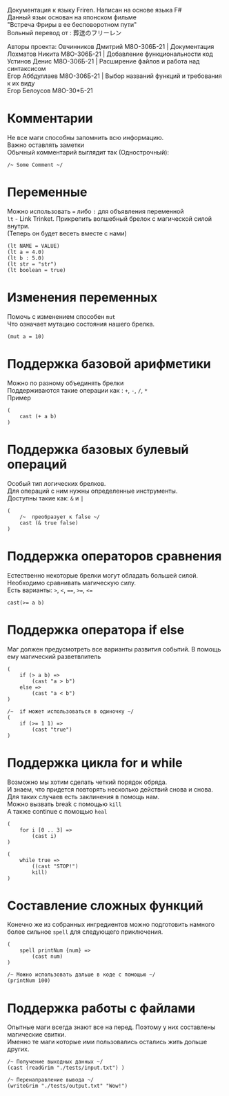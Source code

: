 Документация к языку Friren. Написан на основе языка F#  
Данный язык основан на японском фильме   
"Встреча Фриры в ее бесповоротном пути"  
Вольный перевод от : 葬送のフリーレン  

Авторы проекта:
Овчинников Дмитрий М8О-306Б-21   | Документация   
Лохматов Никита М8О-306Б-21      | Добавление функциональности код  
Устинов Денис М8О-306Б-21        | Расширение файлов и работа над синтаксисом  
Егор Аббдуллаев М8О-306Б-21      | Выбор названий функций и требования к их виду   
Егор Белоусов М8О-30*Б-21  
# Комментарии 
Не все маги способны запомнить всю информацию.  
Важно оставлять заметки  
Обычный комментарий выглядит так (Однострочный):
```
/~ Some Comment ~/
```
# Переменные 
Можно использовать `=` либо `:` для объявления переменной  
`lt` - Link Trinket. Прикрепить волшебный брелок с магической силой внутри.   
(Теперь он будет весеть вместе с нами)
```
(lt NAME = VALUE)
(lt a = 4.0)
(lt b : 5.0)
(lt str = "str")
(lt boolean = true)
```
# Изменения переменных
Помочь с изменением способен `mut`  
Что означает мутацию состояния нашего брелка.
```
(mut a = 10)
```
# Поддержка базовой арифметики
Можно по разному объединять брелки  
Поддерживаются такие операции как :  `+`, `-`, `/`, `*`  
Пример
```
(
    cast (+ a b)
)
```
# Поддержка базовых булевый операций
Особый тип логических брелков.  
Для операций с ним нужны определенные инструменты.   
Доступны такие как: `&` и `|`
```
(
    /~  преобразует к false ~/
    cast (& true false)
)
```
# Поддержка операторов сравнения
Естественно некоторые брелки могут обладать большей силой.  
Необходимо сравнивать магическую силу.  
Есть варианты: `>`, `<`, `==`, `>=`, `<=`
```
cast(>= a b)
```
# Поддержка оператора if else  
Маг должен предусмотреть все варианты развития событий. В помощь ему магический разветвлитель
```
(
    if (> a b) =>
        (cast "a > b")
    else =>
        (cast "a < b")
)

/~  if может использоваться в одиночку ~/
(
    if (>= 1 1) =>
        (cast "true")
)
```
# Поддержка цикла for и while
Возможно мы хотим сделать четкий порядок обряда.  
И знаем, что придется повторять несколько действий снова и снова.  
Для таких случаев есть заклинения в помощь нам.  
Можно вызвать break с помощью `kill`    
А также continue с помощью `heal`  
```
(
    for i [0 .. 3] =>
        (cast i)
)

(
    while true =>
        ((cast "STOP!")
        kill)
)
```
# Cоставление сложных функций
Конечно же из собранных ингредиентов можно подготовить намного более сильное `spell` для следующего приключения.  
```
(
    spell printNum {num} =>
        (cast num)
)

/~ Можно использовать дальше в коде с помощью ~/
(printNum 100)
```
# Поддержка работы с файлами
Опытные маги всегда знают все на перед. Поэтому у них составлены магические свитки.  
Именно те маги которые ими пользовались остались жить дольше других.
```
/~ Получение выходных данных ~/
(cast (readGrim "./tests/input.txt") )

/~ Перенаправление вывода ~/
(writeGrim "./tests/output.txt" "Wow!")
```
